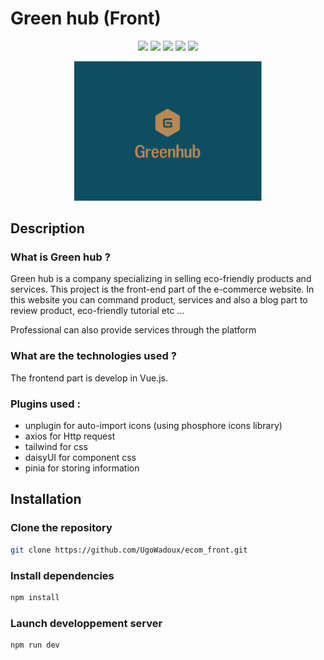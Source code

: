 # Green hub (Front)

<p align="center">
  <img src="https://img.shields.io/badge/Vue%20js-35495E?style=for-the-badge&logo=vuedotjs&logoColor=4FC08D" >
  <img src="https://img.shields.io/badge/daisyUI-1ad1a5?style=for-the-badge&logo=daisyui&logoColor=white">
  <img src="https://img.shields.io/badge/Tailwind_CSS-38B2AC?style=for-the-badge&logo=tailwind-css&logoColor=white">
  <img src="https://img.shields.io/badge/axios-671ddf?&style=for-the-badge&logo=axios&logoColor=white">
  <img src="https://img.shields.io/badge/postcss-DD3A0A?style=for-the-badge&logo=postcss&logoColor=white">
</p>
<p align="center">
  <img src="./src/assets/images/Greeen-Hub-restyle-1.webp"  width="300">  
</p>


## Description

### What is Green hub   ?

Green hub is a company specializing in selling eco-friendly products and services. This project is the front-end part of the e-commerce website. In this website you can command product, services and also a blog part to review product, eco-friendly tutorial etc ...

Professional can also provide services through the platform


### What are the technologies used ?

The frontend part is develop in Vue.js.

### Plugins used :

- unplugin for auto-import icons (using phosphore icons library)
- axios for Http request
- tailwind for css
- daisyUI for component css
- pinia for storing information

## Installation

### Clone the repository
```sh
git clone https://github.com/UgoWadoux/ecom_front.git
```

### Install dependencies
```sh
npm install
```

### Launch developpement server 
```sh
npm run dev
```

